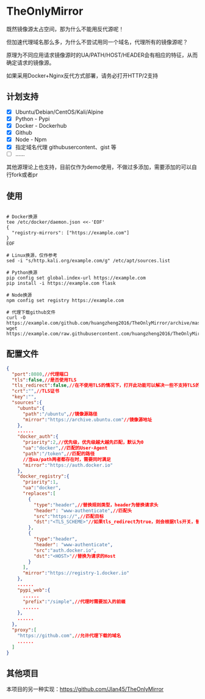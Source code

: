 # TheOnlyMirror

既然镜像源太占空间，那为什么不能用反代源呢！

但加速代理域名那么多，为什么不尝试用同一个域名，代理所有的镜像源呢？

原理为不同应用请求镜像源时的UA/PATH/HOST/HEADER会有相应的特征，从而确定请求的镜像源。

如果采用Docker+Nginx反代方式部署，请务必打开HTTP/2支持

## 计划支持

- [x] Ubuntu/Debian/CentOS/Kali/Alpine
- [x] Python - Pypi
- [x] Docker - Dockerhub
- [x] Github
- [x] Node - Npm
- [x] 指定域名代理 githubusercontent、gist 等
- [ ] ......

其他源理论上也支持，目前仅作为demo使用，不做过多添加，需要添加的可以自行fork或者pr

## 使用

```shell

# Docker换源
tee /etc/docker/daemon.json <<-'EOF'
{
  "registry-mirrors": ["https://example.com"]
}
EOF

# Linux换源，仅作参考
sed -i "s/http.kali.org/example.com/g" /etc/apt/sources.list

# Python换源
pip config set global.index-url https://example.com
pip install -i https://example.com flask

# Node换源
npm config set registry https://example.com

# 代理下载github文件
curl -O https://example.com/github.com/huangzheng2016/TheOnlyMirror/archive/master.zip
wget https://example.com/raw.githubusercontent.com/huangzheng2016/TheOnlyMirror/main/README.md
```

## 配置文件

```json
{
  "port":8080,//代理端口
  "tls":false,//是否使用TLS
  "tls_redirect":false,//在不使用TLS的情况下，打开此功能可以解决一些不支持TLS的问题
  "crt":"",//TLS证书
  "key":"",
  "sources":{
    "ubuntu":{
      "path":"/ubuntu",//镜像源路径
      "mirror":"https://archive.ubuntu.com"//镜像源地址
    },
    ......
    "docker_auth":{
      "priority":2,//优先级，优先级越大越先匹配，默认为0
      "ua":"docker",//匹配的User-Agent
      "path":"/token",//匹配的路径
      //当ua/path两者都存在时，需要同时满足
      "mirror":"https://auth.docker.io"
    },
    "docker_registry":{
      "priority":1,
      "ua":"docker",
      "replaces":[
        {
          "type":"header",//替换规则类型，header为替换请求头
          "header": "www-authenticate",//匹配头
          "src":"https://",//匹配目标
          "dst":"<TLS_SCHEME>"//如果tls_redirect为true，则会根据tls开关，替换为https或者http
        },
        {
          "type":"header",
          "header": "www-authenticate",
          "src":"auth.docker.io",
          "dst":"<HOST>"//替换为请求的Host
        }
      ],
      "mirror":"https://registry-1.docker.io"
    },
    ......
    "pypi_web":{
      ......
      "prefix":"/simple",//代理时需要加入的前缀
      ......
    },
    ......
  },
  "proxy":[
    "https://github.com",//允许代理下载的域名
    ......
  ]
}
```


## 其他项目

本项目的另一种实现：https://github.com/Jlan45/TheOnlyMirror